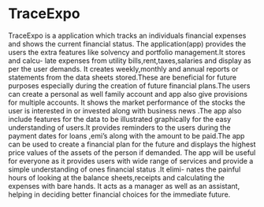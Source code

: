 # TraceExpo
TraceExpo is a application which tracks an individuals financial expenses and shows the current financial status. The application(app) provides the users the extra features like solvency and portfolio management.It stores and calcu- late expenses from utility bills,rent,taxes,salaries and display as per the user demands. It creates weekly,monthly and annual reports or statements from the data sheets stored.These are beneficial for future purposes especially during the creation of future financial plans.The users can create a personal as well family account and app also give provisions for multiple accounts. It shows the market performance of the stocks the user is interested in or invested along with business news .The app also include features for the data to be illustrated graphically for the easy understanding of users.It provides reminders to the users during the payment dates for loans ,emi’s along with the amount to be paid.The app can be used to create a financial plan for the future and displays the highest price values of the assets of the person if demanded. The app will be useful for everyone as it provides users with wide range of services and provide a simple understanding of ones financial status .It elimi- nates the painful hours of looking at the balance sheets,receipts and calculating the expenses with bare hands. It acts as a manager as well as an assistant, helping in deciding better financial choices for the immediate future.
